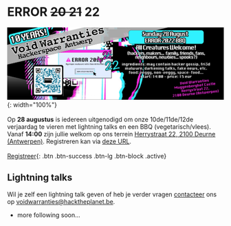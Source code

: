 # ERROR ~~20 21~~ 22

![ERROR ~~20 21~~ 22 banner](/assets/img/VoidWarranties_ERROR_2022_BBQ_lowQ.jpg){: width="100%"}
\
\
Op **28 augustus** is iedereen uitgenodigd om onze 10de/11de/12de verjaardag te vieren met lightning talks en een BBQ (vegetarisch/vlees). Vanaf **14:00** zijn jullie welkom op ons terrein [Herrystraat 22, 2100 Deurne (Antwerpen)](locatie.html). Registreren kan via [deze URL](https://docs.google.com/forms/d/e/1FAIpQLSdka2r1p6A7xck9vdHl6UYHZE41D8T6NpTZaeM8D73wl0-i0g/viewform). 
\
\
[Registreer](https://docs.google.com/forms/d/e/1FAIpQLSdka2r1p6A7xck9vdHl6UYHZE41D8T6NpTZaeM8D73wl0-i0g/viewform){: .btn .btn-success .btn-lg .btn-block .active}



## Lightning talks

Wil je zelf een lightning talk geven of heb je verder vragen [contacteer](contact.html) ons op [voidwarranties@hacktheplanet.be](mailto:voidwarranties@hacktheplanet.be). 
<!--* [PolyPerception](https://www.polyperception.com/) - **Nicolas Braem**\
We use cameras and Artificial Intelligence to track and characterise every single object that flows through material recovery facilities.
Met Artificiële intelligentie identificeren we elk object op camera beelden in plastiek recyclage faciliteiten. -->
* more following soon...
